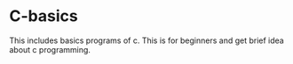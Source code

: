 # C-basics
This includes basics programs of c.
This is for beginners and get brief idea about c programming.
